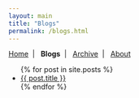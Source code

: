 ```yaml
---
layout: main
title: "Blogs"
permalink: /blogs.html
---
```


<p class="navigation-bar">
  <a href="/index.html">Home</a>&nbsp;&nbsp;|&nbsp;&nbsp;
  <b>Blogs</b>&nbsp;&nbsp;|&nbsp;&nbsp;
  <a href="/archive.html">Archive</a>&nbsp;&nbsp;|&nbsp;&nbsp;
  <a href="/about.html">About</a>
</p>

<ul>
  {% for post in site.posts %}
    <li>
      <a href="{{ post.url }}">{{ post.title }}</a>
    </li>
  {% endfor %}
</ul>

